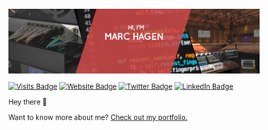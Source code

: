 [![Marc's GitHub Banner](./assets/GitHubHeader.png)](https://marchagen.link/home)

[![Visits Badge](https://badges.pufler.dev/visits/MarcHagen/MarcHagen)](https://marchagen.link/home)
[![Website Badge](https://img.shields.io/website?down_message=MarcHagen.nl&up_message=MarcHagen.nl&url=https%3A%2F%2Fmarchagen.nl)](https://marchagen.link/home)
[![Twitter Badge](https://img.shields.io/badge/Twitter-Profile-informational?style=flat&logo=twitter&logoColor=white&color=1CA2F1)](https://marchagen.link/twitter)
[![LinkedIn Badge](https://img.shields.io/badge/LinkedIn-Profile-informational?style=flat&logo=linkedin&logoColor=white&color=0D76A8)](https://marchagen.link/linkedin)

Hey there 👋

Want to know more about me? [Check out my portfolio.](https://marchagen.link/home)
